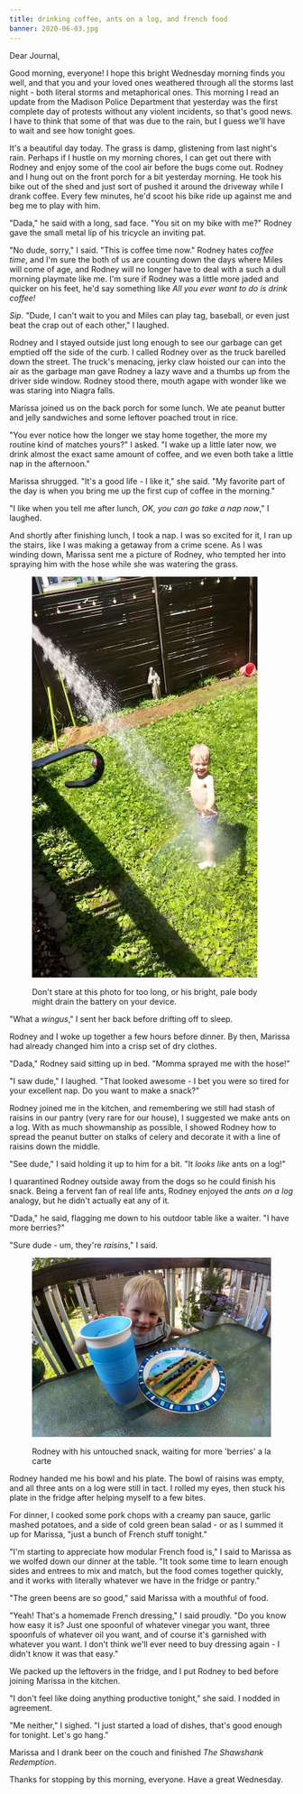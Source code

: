 ```yaml
---
title: drinking coffee, ants on a log, and french food
banner: 2020-06-03.jpg
---
```


Dear Journal,

Good morning, everyone!  I hope this bright Wednesday morning finds
you well, and that you and your loved ones weathered through all the
storms last night - both literal storms and metaphorical ones.  This
morning I read an update from the Madison Police Department that
yesterday was the first complete day of protests without any violent
incidents, so that's good news.  I have to think that some of that was
due to the rain, but I guess we'll have to wait and see how tonight
goes.

It's a beautiful day today.  The grass is damp, glistening from last
night's rain.  Perhaps if I hustle on my morning chores, I can get out
there with Rodney and enjoy some of the cool air before the bugs come
out.  Rodney and I hung out on the front porch for a bit yesterday
morning.  He took his bike out of the shed and just sort of pushed it
around the driveway while I drank coffee.  Every few minutes, he'd
scoot his bike ride up against me and beg me to play with him.

"Dada," he said with a long, sad face.  "You sit on my bike with me?"
Rodney gave the small metal lip of his tricycle an inviting pat.

"No dude, sorry," I said.  "This is coffee time now."  Rodney hates
_coffee time_, and I'm sure the both of us are counting down the days
where Miles will come of age, and Rodney will no longer have to deal
with a such a dull morning playmate like me.  I'm sure if Rodney was a
little more jaded and quicker on his feet, he'd say something like
_All you ever want to do is drink coffee!_

_Sip_.  "Dude, I can't wait to you and Miles can play tag, baseball,
or even just beat the crap out of each other," I laughed.

Rodney and I stayed outside just long enough to see our garbage can
get emptied off the side of the curb.  I called Rodney over as the
truck barelled down the street.  The truck's menacing, jerky claw
hoisted our can into the air as the garbage man gave Rodney a lazy
wave and a thumbs up from the driver side window.  Rodney stood there,
mouth agape with wonder like we was staring into Niagra falls.

Marissa joined us on the back porch for some lunch.  We ate peanut
butter and jelly sandwiches and some leftover poached trout in rice.

"You ever notice how the longer we stay home together, the more my
routine kind of matches yours?" I asked.  "I wake up a little later
now, we drink almost the exact same amount of coffee, and we even both
take a little nap in the afternoon."

Marissa shrugged.  "It's a good life - I like it," she said.  "My
favorite part of the day is when you bring me up the first cup of
coffee in the morning."

"I like when you tell me after lunch, _OK, you can go take a nap
now_," I laughed.

And shortly after finishing lunch, I took a nap.  I was so excited for
it, I ran up the stairs, like I was making a getaway from a crime
scene.  As I was winding down, Marissa sent me a picture of Rodney,
who tempted her into spraying him with the hose while she was
watering the grass.

<figure>
  <a href="/images/sprayed-with-the-hose.jpg">
    <img alt="sprayed with the hose" src="/images/sprayed-with-the-hose.jpg"/>
  </a>
  <figcaption>
    <p>Don't stare at this photo for too long, or his bright, pale
body might drain the battery on your device.</p>
  </figcaption>
</figure>

"What a _wingus_," I sent her back before drifting off to sleep.

Rodney and I woke up together a few hours before dinner.  By then,
Marissa had already changed him into a crisp set of dry clothes.

"Dada," Rodney said sitting up in bed.  "Momma sprayed me with the
hose!"

"I saw dude," I laughed.  "That looked awesome - I bet you were so
tired for your excellent nap.  Do you want to make a snack?"

Rodney joined me in the kitchen, and remembering we still had stash of
raisins in our pantry (very rare for our house), I suggested we make
ants on a log.  With as much showmanship as possible, I showed Rodney
how to spread the peanut butter on stalks of celery and decorate it
with a line of raisins down the middle.

"See dude," I said holding it up to him for a bit.  "It _looks like_
ants on a log!"

I quarantined Rodney outside away from the dogs so he could finish his
snack.  Being a fervent fan of real life ants, Rodney enjoyed the
_ants on a log_ analogy, but he didn't actually eat any of it.

"Dada," he said, flagging me down to his outdoor table like a waiter.
"I have more berries?"

"Sure dude - um, they're _raisins_," I said.

<figure>
  <a href="/images/ants-on-a-log.jpg">
    <img alt="ants on a log" src="/images/ants-on-a-log.jpg"/>
  </a>
  <figcaption>
    <p>Rodney with his untouched snack, waiting for more 'berries' a
la carte</p>
  </figcaption>
</figure>

Rodney handed me his bowl and his plate.  The bowl of raisins was
empty, and all three ants on a log were still in tact.  I rolled my
eyes, then stuck his plate in the fridge after helping myself to a few
bites.

For dinner, I cooked some pork chops with a creamy pan sauce, garlic
mashed potatoes, and a side of cold green bean salad - or as I summed
it up for Marissa, "just a bunch of French stuff tonight."

"I'm starting to appreciate how modular French food is," I said to
Marissa as we wolfed down our dinner at the table.  "It took some time
to learn enough sides and entrees to mix and match, but the food comes
together quickly, and it works with literally whatever we have in the
fridge or pantry."

"The green beens are so good," said Marissa with a mouthful of food.

"Yeah!  That's a homemade French dressing," I said proudly.  "Do you
know how easy it is?  Just one spoonful of whatever vinegar you want,
three spoonfuls of whatever oil you want, and of course it's garnished
with whatever you want.  I don't think we'll ever need to buy dressing
again - I didn't know it was that easy."

We packed up the leftovers in the fridge, and I put Rodney to bed
before joining Marissa in the kitchen.

"I don't feel like doing anything productive tonight," she said.  I
nodded in agreement.

"Me neither," I sighed.  "I just started a load of dishes, that's good
enough for tonight.  Let's go hang."

Marissa and I drank beer on the couch and finished _The Shawshank
Redemption_.

Thanks for stopping by this morning, everyone.  Have a great
Wednesday.
